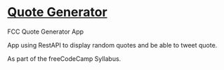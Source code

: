 [Quote Generator](http://richardmiddleton.me/quote-generator/)
=====

FCC Quote Generator App

App using RestAPI to display random quotes and be able to tweet quote.

As part of the freeCodeCamp Syllabus.
